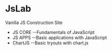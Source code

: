 # JsLab
Vanilla JS Construction Site

* JS CORE 
--Fundamentals of JavaScript
* JS APPS
--Basic applications with JavaScript
* ChartJS
--Basic tryouts with chart.js
